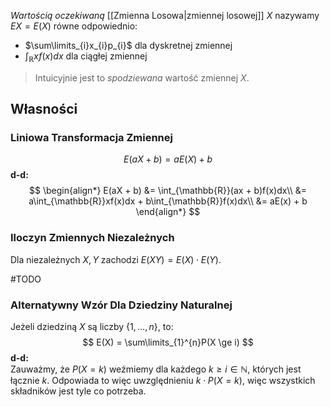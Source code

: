 *Wartością oczekiwaną* [[Zmienna Losowa|zmiennej losowej]] $X$ nazywamy $EX = E(X)$ równe odpowiednio:

- $\sum\limits_{i}x_{i}p_{i}$ dla dyskretnej zmiennej
- $\int_{\mathbb{R}}xf(x)dx$ dla ciągłej zmiennej

> Intuicyjnie jest to *spodziewana* wartość zmiennej $X$.

## Własności

### Liniowa Transformacja Zmiennej

$$
E(aX + b) = aE(X) + b
$$
**d-d:**  
$$
\begin{align*}
E(aX + b) &= \int_{\mathbb{R}}(ax + b)f(x)dx\\
&= a\int_{\mathbb{R}}xf(x)dx + b\int_{\mathbb{R}}f(x)dx\\
&= aE(x) + b
\end{align*}
$$

### Iloczyn Zmiennych Niezależnych

Dla niezależnych $X,Y$ zachodzi $E(XY) = E(X)\cdot E(Y)$.

#TODO 

### Alternatywny Wzór Dla Dziedziny Naturalnej

Jeżeli dziedziną $X$ są liczby $\{1,\dots,n\}$, to:
$$
E(X) = \sum\limits_{1}^{n}P(X \ge i)
$$
**d-d:**  
Zauważmy, że $P(X = k)$ weźmiemy dla każdego $k \ge i \in \mathbb{N}$, których jest łącznie $k$.   Odpowiada to więc uwzględnieniu $k \cdot P(X = k)$, więc wszystkich składników jest tyle co potrzeba.